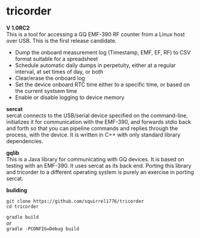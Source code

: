 tricorder
=========


**V 1.0RC2**  
This is a tool for accessing a GQ EMF-390 RF counter from a Linux host over USB.
This is the first release candidate.
  
- Dump the onboard measurement log (Timestamp, EMF, EF, RF) to CSV format suitable for a spreadsheet
- Schedule automatic daily dumps in perpetuity, either at a regular interval, at set times of day, or both
- Clear/erase the onboard log
- Set the device onboard RTC time either to a specific time, or based on the current systsem time
- Enable or disable logging to device memory
  
**sercat**  
sercat connects to the USB/serial device specified on the command-line, initializes it for communication with the EMF-390, and forwards stdio back and forth
so that you can pipeline commands and replies through the process, with the device. It is written in C++ with only standard library dependencies.
  
**gqlib**  
This is a Java library for communicating with GQ devices. It is based on testing with an EMF-390. It uses sercat as its back end.
Porting this library and tricorder to a different operating system is purely an exercise in porting sercat.
  
**building**  
  
`git clone https://github.com/squirrel1776/tricorder`  
`cd tricorder`  
  
`gradle build`  
*or*  
`gradle -PCONFIG=Debug build`  

